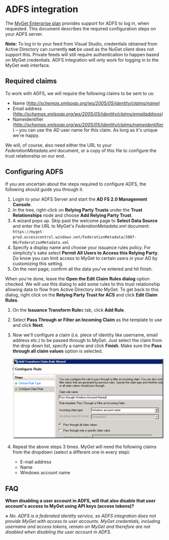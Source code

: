 # ADFS integration

The [MyGet Enterprise plan](http://www.myget.org/enterprise) provides support for ADFS to log in, when requested. This document describes the required configuration steps on your ADFS server.

<p class="alert alert-info">
    <strong>Note:</strong> To log in to your feed from Visual Studio, credentials obtained from Active Directory can currently <strong>not</strong> be used as the NuGet client does not support this. Private feeds will still require authentication to happen based on MyGet credentials. ADFS integration will only work for logging in to the MyGet web interface. 
</p>

## Required claims

To work with ADFS, we will require the following claims to be sent to us:

* Name (*http://schemas.xmlsoap.org/ws/2005/05/identity/claims/name*)
* Email address (*http://schemas.xmlsoap.org/ws/2005/05/identity/claims/emailaddress*) 
* Nameidentifier (*http://schemas.xmlsoap.org/ws/2005/05/identity/claims/nameidentifier*) – you can use the AD user name for this claim. As long as it's unique we're happy.

We will, of course, also need either the URL to your *FederationMetadata.xml* document, or a copy of this file to configure the trust relationship on our end.

## Configuring ADFS

If you are uncertain about the steps required to configure ADFS, the following should guide you through it.

1.  Login to your ADFS Server and start the **AD FS 2.0 Management Console**. 
2.	In the tree, right-click on **Relying Party Trusts** under the **Trust Relationships** node and choose **Add Relying Party Trust**. 
3.	A wizard pops up. Skip past the welcome page to **Select Data Source** and enter the URL to MyGet's *FederationMetadata.xml* document: ```https://myget-prod.accesscontrol.windows.net/FederationMetadata/2007-06/FederationMetadata.xml```
4.	Specify a display name and choose your issuance rules policy. For simplicity's sake select **Permit All Users to Access this Relying Party**. Do know you can limit access to MyGet to certain users in your AD by customizing this setting.
5.	On the next page, confirm all the data you've entered and hit finish.

When you're done, leave the **Open the Edit Claim Rules dialog** option checked. We will use this dialog to add some rules to this trust relationship allowing data to flow from Active Directory into MyGet. To get back to this dialog, right click on the **Relying Party Trust for ACS** and click **Edit Claim Rules**.

1.	On the **Issuance Transform Rule**s tab, click **Add Rule**. 
2.	Select **Pass Through or Filter an Incoming Claim** as the template to use and click **Next**.
3.	Now we'll configure a claim (i.e. piece of identity like username, email address etc.) to be passed through to MyGet. Just select the claim from the drop down list, specify a name and click **Finish**. Make sure the **Pass through all claim values** option is selected.

	![Pass through all claim values](Images/pass-through-claims.png)
 
4.	Repeat the above steps 3 times. MyGet will need the following claims from the dropdown (select a different one in every step):

	* E-mail address
	* Name
	* Windows account name

## FAQ

**When disabling a user account in ADFS, will that also disable that user account's access to MyGet using API keys (access tokens)?**
  
**>** *No. ADFS is a federated identity service, so ADFS integration does not provide MyGet with access to user accounts. MyGet credentials, including username and access tokens, remain on MyGet and therefore are not disabled when disabling the user account in ADFS.*